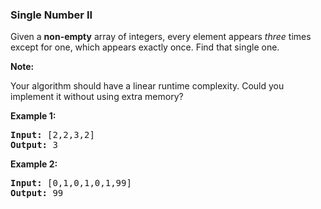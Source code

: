 <h3> Single Number II </h3>
<div><p>Given a <strong>non-empty</strong>&nbsp;array of integers, every element appears <em>three</em> times except for one, which appears exactly once. Find that single one.</p>

<p><strong>Note:</strong></p>

<p>Your algorithm should have a linear runtime complexity. Could you implement it without using extra memory?</p>

<p><strong>Example 1:</strong></p>

<pre><strong>Input:</strong> [2,2,3,2]
<strong>Output:</strong> 3
</pre>

<p><strong>Example 2:</strong></p>

<pre><strong>Input:</strong> [0,1,0,1,0,1,99]
<strong>Output:</strong> 99</pre>
</div></div></div>